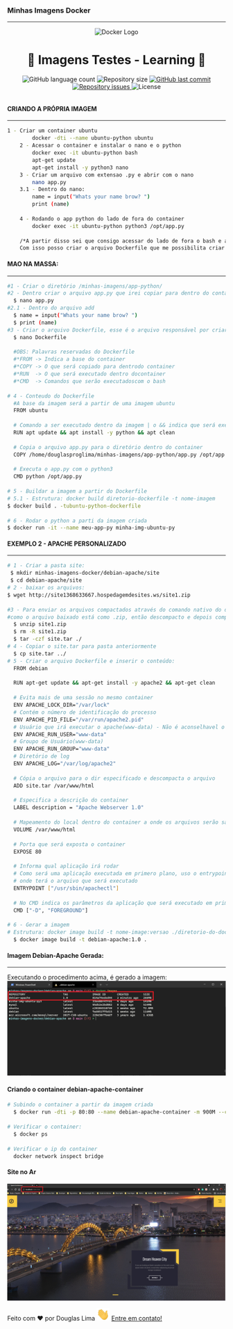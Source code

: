### Minhas Imagens Docker
---

<p align="center">
  <img src="https://blog.geekhunter.com.br/wp-content/uploads/2019/06/docker-na-pratica-como-construir-uma-aplicacao-2.png" width="320" alt="Docker Logo" />
</p>

<h1 align="center">
🚀 Imagens Testes - Learning 🚀
</h1>

<p align="center">
  <img alt="GitHub language count" src="https://img.shields.io/github/languages/count/Douglasproglima/minhas-imagens-docker">

  <img alt="Repository size" src="https://img.shields.io/github/repo-size/Douglasproglima/minhas-imagens-docker">

  <a href="https://github.com/Douglasproglima/minhas-imagens-docker/commits/main">
    <img alt="GitHub last commit" src="https://img.shields.io/github/last-commit/Douglasproglima/minhas-imagens-docker">
  </a>

  <a href="https://github.com/Douglasproglima/minhas-imagens-docker/issues">
    <img alt="Repository issues" src="https://img.shields.io/github/issues/Douglasproglima/minhas-imagens-docker">
  </a>

  <img alt="License" src="https://img.shields.io/badge/license-MIT-brightgreen">
</p>

```sh

```

#### CRIANDO A PRÓPRIA IMAGEM
---
```sh
1 - Criar um container ubuntu
		docker -dti --name ubuntu-python ubuntu
	2 - Acessar o container e instalar o nano e o python
		docker exec -it ubuntu-python bash
		apt-get update
		apt-get install -y python3 nano
	3 - Criar um arquivo com extensao .py e abrir com o nano
		nano app.py
	3.1 - Dentro do nano:
		name = input("Whats your name brow? ")
		print (name)
		
	4 - Rodando o app python do lado de fora do container
		docker exec -it ubuntu-python python3 /opt/app.py
		
	/*A partir disso sei que consigo acessar do lado de fora o bash e ainda executar ferramentas que estão dentro do container*/
	Com isso posso criar o arquivo Dockerfile que me possibilita criar uma imagem e instalar ferramentas
```

#### MAO NA MASSA:
---
```sh	
#1 - Criar o diretório /minhas-imagens/app-python/
#2 - Dentro criar o arquivo app.py que irei copiar para dentro do container
  $ nano app.py
#2.1 - Dentro do arquivo add
  $ name = input("Whats your name brow? ")
  $ print (name)
#3 - Criar o arquivo Dockerfile, esse é o arquivo responsável por criar a imagem
  $ nano Dockerfile
			
  #OBS: Palavras reservadas do Dockerfile
  #*FROM -> Indica a base do container
  #*COPY -> O que será copiado para dentrodo container
  #*RUN  -> O que será executado dentro docontainer
  #*CMD  -> Comandos que serão executadoscom o bash
			
# 4 - Conteudo do Dockerfile
  #A base da imagem será a partir de uma imagem ubuntu
  FROM ubuntu
  
  # Comando a ser executado dentro da imagem | o && indica que será executado outros comandos
  RUN apt update && apt install -y python && apt clean
  
  # Copia o arquivo app.py para o diretório dentro do container
  COPY /home/douglasproglima/minhas-imagens/app-python/app.py /opt/app.py
  
  # Executa o app.py com o python3
  CMD python /opt/app.py
			
# 5 - Buildar a imagem a partir do Dockerfile
# 5.1 - Estrutura: docker build diretorio-dockerfile -t nome-imagem
$ docker build . -tubuntu-python-dockerfile
			
# 6 - Rodar o python a parti da imagem criada
$ docker run -it --name meu-app-py minha-img-ubuntu-py
```
#### EXEMPLO 2 - APACHE PERSONALIZADO
---
```sh
# 1 - Criar a pasta site:
 $ mkdir minhas-imagens-docker/debian-apache/site
 $ cd debian-apache/site
# 2 - baixar os arquivos:
$ wget http://site1368633667.hospedagemdesites.ws/site1.zip
			
#3 - Para enviar os arquivos compactados através do comando nativo do docker é necessário ter a extensão .tar
#como o arquivo baixado está como .zip, então descompacto e depois compacto com o tar novamente:
  $ unzip site1.zip
  $ rm -R site1.zip
  $ tar -czf site.tar ./
# 4 - Copiar o site.tar para pasta anteriormente
  $ cp site.tar ../
# 5 - Criar o arquivo Dockerfile e inserir o conteúdo:
  FROM debian

  RUN apt-get update && apt-get install -y apache2 && apt-get clean

  # Evita mais de uma sessão no mesmo container
  ENV APACHE_LOCK_DIR="/var/lock"
  # Contém o número de identificação do processo
  ENV APACHE_PID_FILE="/var/run/apache2.pid"
  # Usuário que irá executar o apache(www-data) - Não é aconselhavel o uso do usuário root
  ENV APACHE_RUN_USER="www-data"
  # Groupo de Usuário(www-data)
  ENV APACHE_RUN_GROUP="www-data"
  # Diretório de log
  ENV APACHE_LOG="/var/log/apache2"

  # Cópia o arquivo para o dir especificado e descompacta o arquivo
  ADD site.tar /var/www/html

  # Especifica a descrição do container
  LABEL description = "Apache Webserver 1.0"

  # Mapeamento do local dentro do container a onde os arquivos serão salvos
  VOLUME /var/www/html

  # Porta que será exposta o container
  EXPOSE 80

  # Informa qual aplicação irá rodar
  # Como será uma aplicação executada em primero plano, uso o entrypoint para informar o arquivo
  # onde terá o arquivo que será executado
  ENTRYPOINT ["/usr/sbin/apachectl"]

  # No CMD indica os parâmetros da aplicação que será executado em primeiro plano
  CMD ["-D", "FOREGROUND"]

# 6 - Gerar a imagem
# Estrutura: docker image build -t nome-image:versao ./diretorio-do-dockerfile
  $ docker image build -t debian-apache:1.0 .
```
#### Imagem Debian-Apache Gerada:
____
Executando o procedimento acima, é gerado a imagem:
![Debian-Apache](./assets/images/1.png)

#### Criando o container debian-apache-container
```sh
# Subindo o container a partir da imagem criada
  $ docker run -dti -p 80:80 --name debian-apache-container -m 900M --cpus 0.3 debian-apache:1.0

# Verificar o container:
  $ docker ps

# Verificar o ip do container
  docker network inspect bridge
```

#### Site no Ar
![NewWebite](./assets/images/2.png)

Feito com ❤️ por Douglas Lima <img src="https://raw.githubusercontent.com/Douglasproglima/douglasproglima/master/gifs/Hi.gif" width="30px"></h2> [Entre em contato!](https://www.linkedin.com/in/douglasproglima)